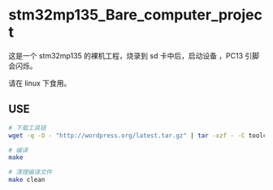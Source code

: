 # stm32mp135_Bare_computer_project
这是一个 stm32mp135 的裸机工程，烧录到 sd 卡中后，启动设备 ，PC13 引脚会闪烁。

请在 linux 下食用。

## USE
```bash
# 下载工具链
wget -q -O - "http://wordpress.org/latest.tar.gz" | tar -xzf - -C toolchain

# 编译
make 

# 清理编译文件
make clean
```